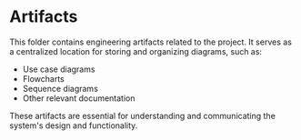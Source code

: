 # Artifacts

This folder contains engineering artifacts related to the project. It serves as a centralized location for storing and organizing diagrams, such as:

- Use case diagrams
- Flowcharts
- Sequence diagrams
- Other relevant documentation

These artifacts are essential for understanding and communicating the system's design and functionality.
